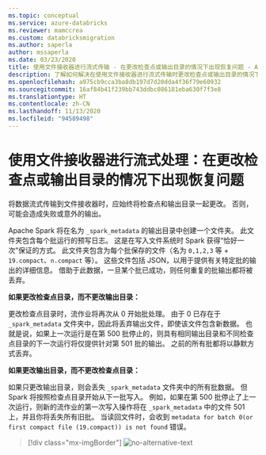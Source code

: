 ```yaml
---
ms.topic: conceptual
ms.service: azure-databricks
ms.reviewer: mamccrea
ms.custom: databricksmigration
ms.author: saperla
author: mssaperla
ms.date: 03/23/2020
title: 使用文件接收器进行流式传输 - 在更改检查点或输出目录的情况下出现恢复问题 - Azure Databricks
description: 了解如何解决在使用文件接收器进行流式传输时更改检查点或输出目录的情况下出现的恢复问题。
ms.openlocfilehash: a975cb9cca3ba8db197d7d20dda4f36f79e60932
ms.sourcegitcommit: 16af84b41f239bb743ddbc086181eba630f7f3e8
ms.translationtype: HT
ms.contentlocale: zh-CN
ms.lasthandoff: 11/13/2020
ms.locfileid: "94589498"
---
```

# <a name="streaming-with-file-sink-problems-with-recovery-if-you-change-checkpoint-or-output-directories"></a>使用文件接收器进行流式处理：在更改检查点或输出目录的情况下出现恢复问题

将数据流式传输到文件接收器时，应始终将检查点和输出目录一起更改。 否则，可能会造成失败或意外的输出。

Apache Spark 将在名为 `_spark_metadata` 的输出目录中创建一个文件夹。 此文件夹包含每个批运行的预写日志。 这是在写入文件系统时 Spark 获得“恰好一次”保证的方式。  此文件夹包含为每个批保存的文件（名为 `0,1,2,3` 等 + `19.compact`、`n.compact` 等）。 这些文件包括 JSON，以用于提供有关特定批的输出的详细信息。 借助于此数据，一旦某个批已成功，则任何重复的批输出都将被丢弃。

**如果更改检查点目录，而不更改输出目录：**

更改检查点目录时，流作业将再次从 0 开始批处理。 由于 0 已存在于 `_spark_metadata` 文件夹中，因此将丢弃输出文件，即使该文件包含新数据。 也就是说，如果上一次运行是在第 500 批停止的，则具有相同输出目录和不同检查点目录的下一次运行将仅提供针对第 501 批的输出。 之前的所有批都将以静默方式丢弃。

**如果更改输出目录，而不更改检查点目录：**

如果只更改输出目录，则会丢失 `_spark_metadata` 文件夹中的所有批数据。 但 Spark 将按照检查点目录开始从下一批写入。 例如，如果在第 500 批停止了上一次运行，则新的流作业的第一次写入操作将在 `_spark_metadata` 中的文件 501 上，并且你将丢失所有旧批。 当读回文件时，会收到 `metadata for batch 0(or first compact file (19.compact)) is not found` 错误。

> [!div class="mx-imgBorder"]
> ![no-alternative-text](../_static/images/streaming/file-sink-streaming.png)